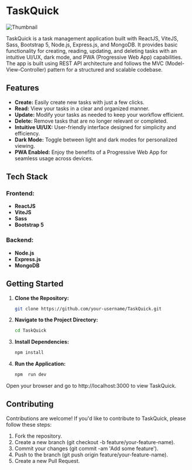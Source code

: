# TaskQuick

![Thumbnail](https://github.com/mearyansingh/TicketTrek/blob/master/frontend/src/assets/images/og-image.png)

TaskQuick is a task management application built with ReactJS, ViteJS, Sass, Bootstrap 5, Node.js, Express.js, and MongoDB. It provides basic functionality for creating, reading, updating, and deleting tasks with an intuitive UI/UX, dark mode, and PWA (Progressive Web App) capabilities. The app is built using REST API architecture and follows the MVC (Model-View-Controller) pattern for a structured and scalable codebase.

## Features
- **Create:** Easily create new tasks with just a few clicks.
- **Read:** View your tasks in a clear and organized manner.
- **Update:** Modify your tasks as needed to keep your workflow efficient.
- **Delete:** Remove tasks that are no longer relevant or completed.
- **Intuitive UI/UX:** User-friendly interface designed for simplicity and efficiency.
- **Dark Mode:** Toggle between light and dark modes for personalized viewing.
- **PWA Enabled:** Enjoy the benefits of a Progressive Web App for seamless usage across devices.

## Tech Stack

### Frontend:
- **ReactJS**
- **ViteJS**
- **Sass**
- **Bootstrap 5**

### Backend:
- **Node.js**
- **Express.js**
- **MongoDB**

## Getting Started
1. **Clone the Repository:**
   ```bash
   git clone https://github.com/your-username/TaskQuick.git
2. **Navigate to the Project Directory:**
   ```bash
   cd TaskQuick
3. **Install Dependencies:**
   ```bash
   npm install
4. **Run the Application:**
   ```bash
   npm  run dev

Open your browser and go to http://localhost:3000 to view TaskQuick.

## Contributing
Contributions are welcome! If you'd like to contribute to TaskQuick, please follow these steps:

1. Fork the repository.
2. Create a new branch (git checkout -b feature/your-feature-name).
3. Commit your changes (git commit -am 'Add some feature').
4. Push to the branch (git push origin feature/your-feature-name).
5. Create a new Pull Request.
